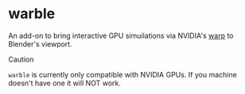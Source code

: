 # warble

An add-on to bring interactive GPU simuilations via NVIDIA's [warp](https://github.com/NVIDIA/warp) to Blender's viewport.

> [!CAUTION]
> `warble` is currently only compatible with NVIDIA GPUs. If you machine doesn't have one it will NOT work.